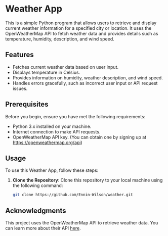 # Weather App

This is a simple Python program that allows users to retrieve and display current weather information for a specified city or location. It uses the OpenWeatherMap API to fetch weather data and provides details such as temperature, humidity, description, and wind speed.

## Features

- Fetches current weather data based on user input.
- Displays temperature in Celsius.
- Provides information on humidity, weather description, and wind speed.
- Handles errors gracefully, such as incorrect user input or API request issues.

## Prerequisites

Before you begin, ensure you have met the following requirements:

- Python 3.x installed on your machine.
- Internet connection to make API requests.
- OpenWeatherMap API key. (You can obtain one by signing up at https://openweathermap.org/api)

## Usage
   To use this Weather App, follow these steps:

1. **Clone the Repository**: Clone this repository to your local machine using the following command:

   ```bash
   git clone https://github.com/Ennin-Wilson/weather.git


## Acknowledgments

This project uses the OpenWeatherMap API to retrieve weather data. You can learn more about their API [here](https://openweathermap.org/api).
